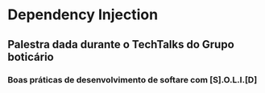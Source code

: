 # Dependency Injection

## Palestra dada durante o TechTalks do Grupo boticário

### Boas práticas de desenvolvimento de softare com [S].O.L.I.[D]
